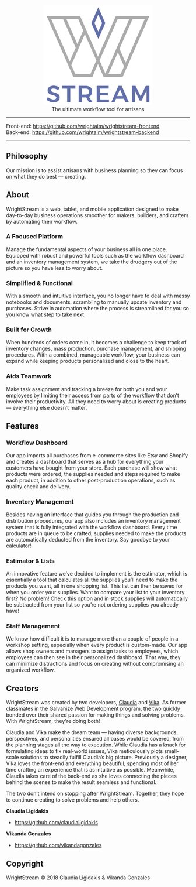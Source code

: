 <p align="center">
  <img src="./assets/logo.svg" alt="WrightStream" width="300">
  <br>
  The ultimate workflow tool for artisans
</p>

---

Front-end: https://github.com/wrightaim/wrightstream-frontend<br>
Back-end: https://github.com/wrightaim/wrightstream-backend

---

## Philosophy
Our mission is to assist artisans with business planning so they can focus on  what they do best — creating.

## About
WrightStream is a web, tablet, and mobile application designed to make day-to-day business operations smoother for makers, builders, and crafters by automating their workflow.

### A Focused Platform
Manage the fundamental aspects of your business all in one place. Equipped with robust and powerful tools such as the workflow dashboard and an inventory management system, we take the drudgery out of the picture so you have less to worry about.

### Simplified & Functional
With a smooth and intuitive interface, you no longer have to deal with messy notebooks and documents, scrambling to manually update inventory and purchases. Strive in automation where the process is streamlined for you so you know what step to take next.

### Built for Growth
When hundreds of orders come in, it becomes a challenge to keep track of inventory changes, mass production, purchase management, and shipping procedures. With a combined, manageable workflow, your business can expand while keeping products personalized and close to the heart.

### Aids Teamwork
Make task assignment and tracking a breeze for both you and your employees by limiting their access from parts of the workflow that don’t involve their productivity. All they need to worry about is creating products — everything else doesn’t matter.


## Features

### Workflow Dashboard
Our app imports all purchases from e-commerce sites like Etsy and Shopify and creates a dashboard that serves as a hub for everything your customers have bought from your store. Each purchase will show what products were ordered, the supplies needed and steps required to make each product, in addition to other post-production operations, such as quality check and delivery.

### Inventory Management
Besides having an interface that guides you through the production and distribution procedures, our app also includes an inventory management system that is fully integrated with the workflow dashboard. Every time products are in queue to be crafted, supplies needed to make the products are automatically deducted from the inventory. Say goodbye to your calculator!

### Estimator & Lists
An innovative feature we’ve decided to implement is the estimator, which is essentially a tool that calculates all the supplies you’ll need to make the products you want, all in one shopping list. This list can then be saved for when you order your supplies. Want to compare your list to your inventory first? No problem! Check this option and in stock supplies will automatically be subtracted from your list so you’re not ordering supplies you already have!

### Staff Management
We know how difficult it is to manage more than a couple of people in a workshop setting, especially when every product is custom-made. Our app allows shop owners and managers to assign tasks to employees, which employees can then see in their personalized dashboard. That way, they can minimize distractions and focus on creating without compromising an organized workflow.

## Creators
WrightStream was created by two developers, [Claudia](https://github.com/claudialigidakis) and [Vika](https://github.com/vikandagonzales). As former classmates in the Galvanize Web Development program, the two quickly bonded over their shared passion for making things and solving problems. With WrightStream, they're doing both!

Claudia and Vika make the dream team — having diverse backgrounds, perspectives, and personalities ensured all bases would be covered, from the planning stages all the way to execution. While Claudia has a knack for formulating ideas to fix real-world issues, Vika meticulously plots small-scale solutions to steadily fulfill Claudia’s big picture. Previously a designer, Vika loves the front-end and everything beautiful, spending most of her time crafting an experience that is as intuitive as possible. Meanwhile, Claudia takes care of the back-end as she loves connecting the pieces behind the scenes to make the result seamless and functional.

The two don’t intend on stopping after WrightStream. Together, they hope to continue creating to solve problems and help others.

**Claudia Ligidakis**
- https://github.com/claudialigidakis

**Vikanda Gonzales**
- https://github.com/vikandagonzales

## Copyright
WrightStream &copy; 2018 Claudia Ligidakis & Vikanda Gonzales

